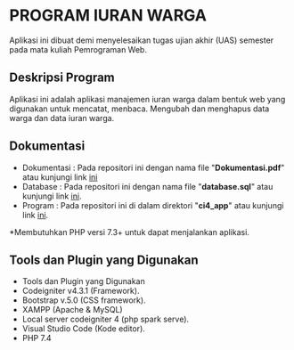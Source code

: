 # PROGRAM IURAN WARGA

Aplikasi ini dibuat demi menyelesaikan tugas ujian akhir (UAS) semester pada mata kuliah Pemrograman Web.

## Deskripsi Program

Aplikasi ini adalah aplikasi manajemen iuran warga dalam bentuk web yang digunakan untuk mencatat, menbaca. Mengubah dan menghapus data warga dan data iuran warga.

## Dokumentasi
- Dokumentasi : Pada repositori ini dengan nama file "**Dokumentasi.pdf**" atau kunjungi link [ini](https://github.com/antonmartinus72/LabUAS/raw/main/Dokumentasi.pdf)
- Database : Pada repositori ini dengan nama file "**database.sql**"   atau kunjungi link [ini](https://github.com/antonmartinus72/LabUAS/raw/main/database.sql).
- Program : Pada repositori ini di dalam direktori "**ci4_app**" atau kunjungi link [ini](https://github.com/antonmartinus72/LabUAS/tree/main/ci4_app).

*Membutuhkan PHP versi 7.3+ untuk dapat menjalankan aplikasi.

## Tools dan Plugin yang Digunakan
- Tools dan Plugin yang Digunakan
- Codeigniter v4.3.1 (Framework).
- Bootstrap v.5.0 (CSS framework).
- XAMPP (Apache & MySQL)
- Local server codeigniter 4 (php spark serve).
- Visual Studio Code (Kode editor).
- PHP 7.4

